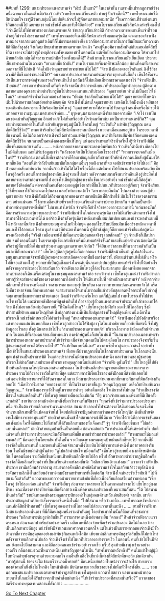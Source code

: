 ##บทที่ 1296: สนามประลองเนตรเทพเจ้า
“เอ๊ะ! เป็นเขา?”
ในเงาดำนั้น เนตรหมื่นปรากฏการณ์ข้างหนึ่งฉายแววตื่นตะลึงเมื่อจ้องจ้าวเฟิง“เทพโบราณเสวียนหมัว ท่านรู้จักเจ้าเด็กนี่?”
เทพโบราณเฮยจี๋มีสีหน้าตกใจ
เขารู้ดีว่าคนกลุ่มนี้โดยปกติแล้วจะไม่รู้จักคนภายนอกมากนัก
“ในคราวก่อนที่ข้าแย่งเนตรชีวิตและหนีไป เคยพบเขา หนำซ้ำยังโดนเขาจับได้อีกด้วย!”
เทพโบราณเสวียนหมัวสีหน้าเคร่งขรึมลงไป
“เจ้าเด็กนี่ไม่ใช่ทายาทของแปดเนตรเทพเจ้า ชำนาญเสวียนอ้าวมิติ ถ้าหากดวงตาของเขาเห็นเจ้าที่ซ่อนตัวอยู่ก็น่าจะไม่ธรรมดาแล้ว!”
เทพโบราณเฮยจี๋เองก็มีสีหน้าเคร่งขรึมขณะครุ่นคิด
ดวงตาของจ้าวเฟิง หากมองจากภายนอกดูแล้วเดิมทีก็ไม่ธรรมดาอย่างยิ่ง บวกกับความสามารถในการสัมผัสและวิชาดวงตามิติที่ลึกล้ำสูงส่ง จึงเกือบเทียบเท่าทายาทเนตรเทพเจ้าแล้ว
“คนผู้นี้พอมีความสัมพันธ์กับแดนศักดิ์สิทธิ์ชีวิต เขาคงจะไม่ล่วงรู้ถึงพฤติกรรมทั้งหมดของข้าในตอนนั้น แต่เพื่อป้องกันความผิดพลาด ให้พาเขาไปด้วยแล้วกัน เช่นนี้ก็จะสามารถปกปิดเรื่องทั้งหมดได้!”
สีหน้าเทพโบราณเสวียนหมัวเย็นเยือก ประกายเย็นชาพาดผ่านในดวงตา
“เอาแบบนี้แล้วกัน!”
เทพโบราณเฮยจี๋ผงกศีรษะเล็กน้อย ก่อนที่คนทั้งสองจะออกจากที่นี่ไปทันที
“คิดไม่ถึงว่าคุณชายห่ายจะพ่ายแพ้ไปได้!”
“จ้าวเฟิงมีดวงตาอะไรกันแน่ ถึงใช้วิชาดวงมิติที่แข็งแกร่งขนาดนี้ได้?”
คนชมการประลองรอบสนามประลองร้องอุทานกันอื้ออึง เห็นได้ชัดเจนว่าเป็นเพราะการต่อสู้จบลงรวดเร็วจนเกินไป ผลลัพธ์ก็ไม่เหมือนที่พวกเขาคาดเดาเอาไว้
“จ้าวเฟิงเป็นฝ่ายชนะ!”
กรรมการประกาศในทันที
หลังจากนั้นปราการพลังบนเวทีประลองก็ถูกทำลายลง ผู้ติดตามหลายคนของคุณชายห่ายต่างรีบกรูขึ้นไปประคองเขาบนเวทีประลอง
“คุณชายห่าย ท่านไม่เป็นอะไรใช่ไหม?”
เทพแท้จริงพั่วอวิ๋นถามอย่างร้อนรน
“บัดซบ ข้ากลับเป็นฝ่ายแพ้ไปได้!”
คุณชายห่ายที่ใบหน้าเต็มไปด้วยคราบเลือดเอ่ยอย่างเคียดแค้น
จ้าวเฟิงไม่ได้สนใจคุณชายห่าย เขาเดินไปอีกฝั่งหนึ่ง หยิบเอาของเดิมพันก่อนจะจากไปพร้อมกับเซี่ยโหวอู่
“คุณชายห่ายจะให้ส่งคนไปจับตาดูเจ้าคนนั้นหรือไม่ รอให้เขาออกจากงานชุมนุมเนตรเทพเจ้าค่อย...”
บุรุษหนุ่มสามตาคนหนึ่งรีบเสนอความคิด
“เจ้าโง่ เขาเป็นคนของเผ่าพันธุ์วิญญาณ อีกอย่างเจ้าไม่เห็นหรืออย่างไรว่าคนที่มากับเขาเป็นทายาทเนตรชีวิต?”
คุณชายห่ายตะคอกด่าในทันที แล้วยันบุรุษหนุ่มผู้นั้นไปโครมใหญ่
“อะไรกัน? เผ่าพันธุ์วิญญาณ แดนศักดิ์สิทธิ์ชีวิต?”
เทพแท้จริงพั่วอวิ๋นมีสีหน้าตื่นตระหนกอีกครั้ง แววตาเลื่อนลอยอยู่บ้าง
ในระยะเวลาที่สั้นขนาดนี้ คิดไม่ถึงเลยว่าจ้าวเฟิงจะได้เข้าร่วมเผ่าพันธุ์วิญญาณ หนำซ้ำยังสานสัมพันธ์กับคนของแดนศักดิ์สิทธิ์ชีวิต จนกลายเป็นคนดังของเขตพื้นที่ใหญ่
แน่นอนว่าเทพแท้จริงพั่วอวิ๋นไม่รู้ว่าจ้าวเฟิงมีชื่อเสียงที่เขตผาเก่าเช่นกัน
…..…
หลังจากออกจากสนามประลองเดิมพันแล้ว จ้าวเฟิงก็ดำดิ่งห้วงคิดลงไปในมิติเก็บของ และได้รับข้อมูลมาว่า “พลังของเจ้าเป็นไปตามเงื่อนไขของข้า!”
“พวกเราจะเจอกันเมื่อไหร่?”
จ้าวเฟิงถาม
ตอนนี้สิ่งที่เขาต้องการก็คือเอาข้อมูลเกี่ยวกับซากปรักหักพังจากคนลึกลับผู้นั้นมาให้มากขึ้นอีก
“ตอนนี้ข้ากำลังยืนยันสมาชิกในกลุ่มคนอื่นๆ พอถึงเวลาที่จะเจอกันข้าจะแจ้งเจ้าไปเอง!”
อีกฝ่ายตอบกลับมาทันควัน
จากนั้นจ้าวเฟิงไม่ได้ใส่ใจเรื่องนี้อีก แต่เดินทางไปที่สนามประลองพร้อมกับเซี่ยโหวอู่อีกครั้ง
ตอนนี้การต่อสู้ของหลินเฉิงอู่จบลงไปแล้ว
หลังจากสอบถามจึงพบว่าหลินเฉิงอู่ประมือไปหลายกระบวนท่าก่อนจะแพ้ไป
อย่างไรเสียคู่ต่อสู้ของเขาก็แข็งแกร่งอย่างยิ่ง หนำซ้ำก่อนนี้ก็ต่อสู้มาหลายครั้งติดต่อกัน
ต่อจากนั้นคนทั้งสองมองดูผู้แข็งแกร่งที่ขึ้นไปบนเวทีประลองอยู่เรื่อยๆ
จ้าวเฟิงเรียนรู้วิธีที่พวกเขาใช้วิชาดวงตาไปพลาง และยังทำความเข้าใจ ‘ดาราทลายผืนดิน’ ไปพลางด้วย
ตอนสู้กับคุณชายห่าย จ้าวเฟิงก็สัมผัสได้ถึงพลานุภาพของดาราทลายผืนดินที่อีกฝ่ายใช้ มันไม่ใช่วิชาดวงตาธรรมดาๆ อย่างแน่นอน
“ใช้การเคลื่อนย้ายที่รวดเร็วของเสวียนอ้าวดาราปะทะเข้าหากัน จนเกิดเป็นพลังทำลายล้างทุกสรรพสิ่งขึ้น!”
ไม่นานเท่าไหร่นัก จ้าวเฟิงก็เข้าใจวิชาดวงตากระบวนท่านี้
‘แก่นของมันก็คือการสร้างความวุ่นวายและปะทะ!’
จ้าวเฟิงพึมพำในใจก่อนจะครุ่นคิด
เขาไม่มีเสวียนอ้าวดาราจึงไม่สามารถใช้กระบวนท่านี้ได้ แต่จ้าวเฟิงกำลังครุ่นคิดว่าพลังเทพที่ผสมปนเปของตนเองน่าจะพอทำแบบนี้ได้
หลังจากนั้นจ้าวเฟิงก็พยายามอนุมานในหัวไม่หยุด ลองแก้ไขปรับเปลี่ยนมันเพื่อสร้างพลังดวงตาที่ตนเองใช้ได้ออกมา
โครม ตูม!
บนเวทีประลองในตอนนี้ ผู้ที่กำลังสู้อยู่ก็คือเทพแท้จริงขั้นแปดผู้หนึ่ง ทรงพลังอย่างยิ่ง
“จริงสิ เหมือนจะยังไม่เห็นคนระดับสุดยอดจริงๆ เลยสักคน!”
จู่ๆ จ้าวเฟิงก็เปิดปากเอ่ย
จนถึงตอนนี้แล้ว ในบรรดาผู้แข็งแกร่งที่เขาเห็นมีเทพแท้จริงขั้นเก้าและขั้นแปดจำนวนน้อยนิดนัก หรือว่าผู้ที่มากฝีมือไม่มาเข้าร่วมงานชุมนุมเนตรเทพเจ้ากัน?
“ได้ยินมาว่าสถานที่ที่พวกรวมตัวกันเป็นคนละที่กับของพวกเรา!”
เซี่ยโหวอู่คิดอยู่ครู่หนึ่งก็เอ่ยออกมา
จ้าวเฟิงมีสีหน้าเย็นชา ดูไปแล้วในงานชุมนุมเนตรเทพเจ้าจะยังมีผู้ครอบครองสายเลือดดวงตาที่แข็งแกร่งกว่านี้ เพียงแต่ว่าตนยังไม่เห็น หรือไม่ก็เจอแล้วแต่ไม่รู้
พวกเขาที่เป็นผู้แข็งแกร่งในระดับนั้นจะมาปะปนอยู่กับเทพแท้จริงทั่วไปได้อย่างไร
หลังจากดูการประลองไปสามวันแล้ว จ้าวเฟิงและเซี่ยโหวอู่ได้อะไรมามากมาย เมื่อคนทั้งสองออกจากลานประลองก็เดินเตร็ดเตร่อยู่ในงานชุมนุมเนตรเทพเจ้าต่อ
ระหว่างทาง เซี่ยโหวอู่แนะนำจ้าวเฟิงว่าหากอยากรู้ว่าจะสำแดงพลังของดวงตาออกมาได้อย่างไร ให้เดินทางไปที่ ‘ตำหนักเนตรเทพเจ้า’
หลังจากจ่ายผลึกเทพไปจำนวนหนึ่งแล้ว จะสามารถถามความรู้เกี่ยวกับดวงตาจากทายาทแปดเนตรเทพเจ้าได้
หรือถึงขั้นว่าหากจ่ายผลึกเทพมากพอ จะสามารถขอให้เทพโบราณขั้นเก้าระดับสุดยอดหรือกระทั่งครึ่งก้าวสู่จอมเทพมาชี้แนะพวกเขาด้วยตนเอง
ถึงแม้จ้าวเฟิงจะหวั่นไหว แต่ก็ปฏิเสธไป
เทพโบราณทั่วไปช่วยอะไรเขาไม่ได้ และด้วยพลังฝึกตนที่สูงส่งเกินไป ก็อาจล่วงรู้ตัวตนเนตรเทพเจ้าประเภทที่เก้าของเขาได้ จ้าวเฟิงไม่อยากเสี่ยงกับอันตรายนี้
“ที่นั่นคือที่ไหน?”
เซี่ยโหวอู่ชะงักฝีเท้า มองไปที่ไกลลิบๆ ซึ่งมีปราสาทสีฟ้าทองขนาดใหญ่ยักษ์
สิ่งปลูกสร้างแห่งนี้เป็นสิ่งปลูกสร้างที่ใหญ่ที่สุดเพียงหนึ่งเดียวในบริเวณนี้ หนำซ้ำลักษณะยังโอ่อ่ากว้างใหญ่
“สนามประลองเนตรเทพเจ้า!”
จ้าวเฟิงมองไปยังอักษรเรืองแสงทองบนแผ่นหินหยกสีแดง
เซี่ยโหวอู่กล่าวว่าไม่ได้ฟังผู้อาวุโสในเผ่าอธิบายเกี่ยวกับที่แห่งนี้ จึงไม่รู้ข้อมูลอะไรเลย
ทั้งคู่เดินตรงเข้าไปใน ‘สนามประลองเนตรเทพเจ้า’
บริเวณโถงทางเข้ามีองครักษ์จำนวนมาก ในตอนที่ทั้งสองคนจ่ายผลึกเทพแล้ว องครักษ์ผู้หนึ่งก็เอ่ยในทันที
“ในสนามประลองเนตรเทพเจ้ามีการประลองหลากหลายประเภทให้เข้าร่วม เมื่อจำนวนคนเป็นไปตามเงื่อนไข การประลองจึงจะเริ่มขึ้น ผู้ชนะคนสุดท้ายจะได้รับรางวัลไป!”
“ที่แท้เป็นแบบนี้นี่เอง!”
ดวงตาเซี่ยโหวอู่ฉายแววสนใจอย่างยิ่ง
เมื่อเข้าไปในสนามประลองเนตรเทพเจ้า ทั้งสองก็ปรากฏกายขึ้นในโลกมายาประหลาด
ในโลกแห่งนั้น ทุกแห่งล้วนเป็นปราการมิติ ในแต่ละปราการนั้นมีสนามประลองแห่งหนึ่ง
และจำนวนของผู้ชมรอบบริเวณไม่ต่างกับสนามประลองที่พวกเขาหยุดดูก่อนนี้แม้แต่น้อย
“จ้าวเฟิง ดูนั่นเร็ว!”
เซี่ยโหวอู่ชี้ไปยังป้ายหินผลึกขนาดใหญ่ด้านนอกสนามประลอง
ในป้ายหินผลึกปรากฏรายละเอียดของรายการการประลอง รวมไปถึงของรางวัลในท้ายที่สุด
แต่ละรายการมีเงื่อนไขของพลังฝึกตนที่ต่างกันออกไป แน่นอนว่ามีบางรายการที่ได้รับความสนใจมาก มีสนามประลองจำนวนมากที่เหมาะกับคนที่มีพลังต่างกันออกไป
“เม็ดบัววารีมรกต ‘หอกว่างเปล่า’ ที่เป็นวิชาดวงตาขั้นสูง ‘หอคุมวิญญาณ’ เคล็ดวิชาป้องกันดวงวิญญาณ…”
จ้าวเฟิงมองรางวัลใหญ่ในรายการต่างๆ อย่างตื่นตะลึง ใจเต้นระส่ำไม่หยุด
“ช่างเป็นรางวัลที่ชวนใจเต้นเหลือเกิน!”
เซี่ยโหวอู่เอ่ยอย่างตื่นตะลึงเช่นกัน
“ฮึๆ พวกเจ้าสองคนคงเพิ่งมาที่นี่เป็นครั้งแรกล่ะสิ”
ชายวัยกลางคนผิวดำคนหนึ่งยิ้มกว้างจนเห็นฟันขาว
“ทุกครั้งที่เข้าร่วมการประลองประเภทหนึ่ง จำเป็นต้องจ่ายผลึกเทพจำนวนมหาศาล สนามประลองทั่วไปจะต้องรอให้มีแปดคนจึงจะเริ่มขึ้น จำนวนผลึกเทพที่ทั้งแปดคนจ่ายไป โดยปกติแล้วจะมีมูลค่ามากกว่าของรางวัลใหญ่นัก ดังนั้นฝ่ายจัดงานไม่มีทางจะขาดทุนแน่!”
ชายผิวดำคนนั้นเข้าใจสถานการณ์ที่นี่ดีมาก
“เรียกได้ว่านี่คือการแข่งขันของคนทั้งแปด ใครได้ชัยชนะไปก็เท่ากับได้รับผลึกเทพของทั้งเจ็ดคน!”
จู่ๆ จ้าวเฟิงก็เอ่ยขึ้นมา
“ใช่แล้ว แบบนั้นแหละ!”
ชายผิวดำยกมุมปากขึ้นเป็นรอยยิ้ม ก่อนจะเอ่ยต่อ “การประลองที่นี่พิเศษอย่างยิ่ง ปกติแล้วคนที่เข้าร่วมการประลองจะมีพลังฝึกตนเพิ่มขึ้นหากเข้าร่วมการประลองแล้ว!”
“ทางมรณะได้ผลแพ้ชนะแล้ว!”
มีคนเอ่ยขึ้นโดยพลัน
ทันใดนั้น รางวัลของทางมรณะบนป้ายผินผลึกก็หายไป จากนั้นก็มีรางวัลอื่นขึ้นมาแทนที่
และตอนนั้นก็มีคนจำนวนหนึ่งโบยบินไปที่ปราการแห่งหนึ่งในอากาศอย่างรีบร้อน
ในนั้นมีชายผิวดำผู้นั้นด้วย
“ดูไปแล้วน่าสนใจเหมือนกัน!”
เซี่ยโหวอู่ระบายยิ้ม ผงกศีรษะติดต่อกัน
ในตอนนี้เอง รางวัลอีกชิ้นหนึ่งบนป้ายหินผลึกก็หายไปอีก
พรึ่บ!
อักษรหลายตัวปรากฏขึ้นอีกครั้ง รางวัลก็คือผลึกเสวียนอ้าวที่เป็นเสวียนอ้าวแห่งลมขั้นห้า
“ผลึกเสวียนอ้าวแห่งลม!”
แววตาจ้าวเฟิงเป็นประกาย
เขามีเสวียนอ้าวห้าธาตุ สามารถอาศัยผลึกเทพอัสนีทำความเข้าใจในเสวียนอ้าววายุอัสนี แต่ระดับความลึกซึ้งในเสวียนอ้าวแห่งลมยังขาดทรัพยากรที่เอื้อต่อกัน
จ้าวเฟิงใจเต้นระรัวเร็วทันที
“ไปที่สนามก็แล้วกัน!”
แววตาของเขากวาดผ่านรายการแข่งขันที่เกี่ยวเนื่องกับผลึกเสวียนอ้าวแห่งลม
“เซี่ยโหวอู่ ข้าไปลองก่อนแล้วกัน!”
จ้าวเฟิงยิ้มๆ ก่อนจะกวาดสายตาไปในอากาศแล้วจากไป
เซี่ยโหวอู่ผงกศีรษะ ขณะที่ดวงตาจ้องป้ายหินผลึกดังกล่าวเขม็งเพื่อหาสนามประลองที่เหมาะสมกับตน
“ได้ ไปสนามนั่นแล้วกัน!”
ชายมีเขาสองข้างสวมชุดเกราะสีทองดำในกลุ่มคนด้านหลังเอ่ยเสียงต่ำ
จากนั้น เขาจึงประกาศข้อมูลผ่านป้ายคำสั่งธรรมดาชิ้นหนึ่งในมือ
“ไปที่สนาม หรือว่าเขาคือ…เทพโบราณหวังหลิงจากแดนศักดิ์สิทธิ์ฟ้าทลาย!”
เซี่ยโหวอู่มองเงาร่างที่ไกลออกไปด้วยแววตาตื่นตะลึง
……
ยามที่จ้าวเฟิงมาถึงสนามประลองนั้นเอง ที่นี่ก็มีคนกลุ่มหนึ่งรวมตัวกันอยู่ โดยส่วนมากในนั้นก็คือคนที่รอชมการประลอง
“ผลึกเทพระดับสูงห้าสิบชิ้น!”
กรรมการคนหนึ่งเอ่ยพลางยิ้ม
“ตกลง!”
สีหน้าจ้าวเฟิงฉายแววตระหนก ก่อนจะตกปากรับคำอย่างรวดเร็ว
ผลึกเทพที่ต้องจ่ายเพื่อเข้าร่วมประลอง คิดไม่ถึงเลยว่าจะเป็นผลึกเทพระดับสูง หนำซ้ำยังมีจำนวนมหาศาลจนชวนตกใจ
แต่ในห้วงฝันบรรพกาลของจ้าวเฟิงมีขั้วอำนาจสี่ดาวระดับสุดยอดอย่างเผ่าพันธุ์กิเลนเพลิงโลหิต เพียงแค่ผลึกเทพระดับสูงห้าสิบชิ้นก็ไม่เท่าไหร่
หลังจากจ่ายผลึกเทพไปแล้ว จ้าวเฟิงจึงเข้าไปในเวทีประลองอย่างรวดเร็ว
ในตอนนี้ คนที่เข้าไปในมีห้าคน ยังขาดไปอีกสามคน
และมีอีกสองคนมาเข้าร่วมอย่างรวดเร็ว
พรึ่บ!
สุดท้ายมีเงาพุ่งเข้ามาอย่างรวดเร็ว กลิ่นอายมรณะที่หนาวเหน็บเขย่าขวัญทุกคนในนั้น
“เทพโบราณหวังหลิง!”
คนในเผ่าใหญ่ผู้มีใบหน้าคล้ายมังกรอุทานด้วยความตกใจ
คนอื่นที่เหลือในที่แห่งนี้ต่างก็มีสีหน้าตื่นตะลึงเช่นเดียวกัน
“หากรู้ก่อนนี้ ข้าคงจะไม่เข้ามาเร็วขนาดนี้หรอก!”
มีคนหนึ่งเอ่ยด้วยใบหน้าราวจะร้องไห้
ชายเกราะทองดำคนนั้นยิ่งนิ่งไม่ไหวติง ใบหน้าขึงขัง นัยน์ตาฉายแววเย็นชาอย่างไม่เห็นหัวใครทั้งสิ้น
……
ขอบนอกของสนามประลองเนตรเทพเจ้าปราฏสตรีร่างบางในชุดดำ แววตาใสสกาว
นางแหงนหน้าทอดสายตาไปไกลเมื่อได้รับข่าวจากป้ายคำสั่งแผ่นหนึ่ง
“ให้เข้าร่วมประลองที่สนามนั่นหรือ?”
แววตาของสตรีร่างบางหยุดลงบนสถานที่ดังกล่าว
…………………


[Go To Next Chapter]( ./153.md)